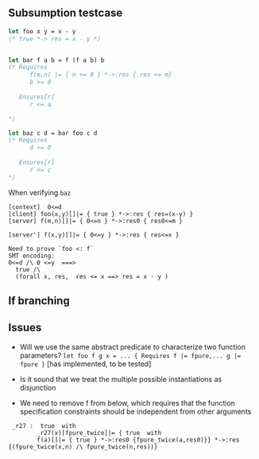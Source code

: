## Subsumption testcase

```OCaml
let foo x y = x - y
(* true *-> res = x - y *)


let bar f a b = f (f a b) b
(* Requires 
      f(m,n) |= { n >= 0 } *->:res { res <= m}
      b >= 0
      
   Ensures[r]
      r <= a

*)

let baz c d = bar foo c d
(* Requires 
      d >= 0
      
   Ensures[r]
      r <= c
*)
```

When verifying `baz`

```
[context]  0<=d 
[client] foo(x,y)[]|= { true } *->:res { res=(x-y) }
[server] f(m,n)[]|= { 0<=n } *->:res0 { res0<=m }

[server'] f(x,y)[]|= { 0<=y } *->:res { res<=x }

Need to prove `foo <: f`
SMT encoding:
0<=d /\ 0 <=y  ===>
  true /\
  (forall x, res,  res <= x ==> res = x - y )
```


## If branching



## Issues
 
- Will we use the same abstract predicate to characterize two function parameters?
  `let foo f g x = ... { Requires f |= fpure,... g |= fpure }`
  [has implemented, to be tested]

- Is it sound that we treat the multiple possible instantiations as disjunction


- We need to remove f from below, which requires that the function specification constraints should be independent from other arguments
```
 _r27 :  true  with 
        _r27(x)[fpure_twice]|= { true  with 
        f(a)[]|= { true } *->:res0 {fpure_twice(a,res0)}} *->:res {(fpure_twice(x,n) /\ fpure_twice(n,res))}
```